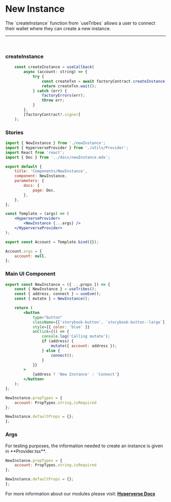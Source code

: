 # New Instance

<p> The `createInstance` function from `useTribes` allows a user to connect their wallet where they can create a new instance. </p>

---

<br>

### createInstance

```jsx
	const createInstance = useCallback(
		async (account: string) => {
			try {
				const createTxn = await factoryContract.createInstance(account);
				return createTxn.wait();
			} catch (err) {
				factoryErrors(err);
				throw err;
			}
		},
		[factoryContract?.signer]
	);
```

### Stories

```jsx
import { NewInstance } from './newInstance';
import { HyperverseProvider } from './utils/Provider';
import React from 'react';
import { Doc } from '../docs/newInstance.mdx';

export default {
	title: 'Components/NewInstance',
	component: NewInstance,
	parameters: {
		docs: {
			page: Doc,
		},
	},
};

const Template = (args) => (
	<HyperverseProvider>
		<NewInstance {...args} />
	</HyperverseProvider>
);

export const Account = Template.bind({});

Account.args = {
	account: null,
};
```

### Main UI Component

```jsx
export const NewInstance = ({ ...props }) => {
	const { NewInstance } = useTribes();
	const { address, connect } = useEvm();
	const { mutate } = NewInstance();

	return (
		<button
			type="button"
			className={['storybook-button', `storybook-button--large`].join(' ')}
			style={{ color: 'blue' }}
			onClick={() => {
				console.log('Calling mutate');
				if (address) {
					mutate({ account: address });
				} else {
					connect();
				}
			}}
		>
			{address ? 'New Instance' : 'Connect'}
		</button>
	);
};

NewInstance.propTypes = {
	account: PropTypes.string.isRequired
};

NewInstance.defaultProps = {};
};
```

### Args

<p> For testing purposes, the information needed to create an instance is given in **Provider.tsx**.</p>

```jsx
NewInstance.propTypes = {
	account: PropTypes.string.isRequired
};

NewInstance.defaultProps = {};
};
```

For more information about our modules please visit: [**Hyperverse Docs**](docs.hyperverse.dev)
